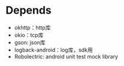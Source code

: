 # Depends

- okhttp：http库
- okio：tcp库
- gson: json库
- logback-android：log库，sdk用
- Robolectric: android unit test mock library

